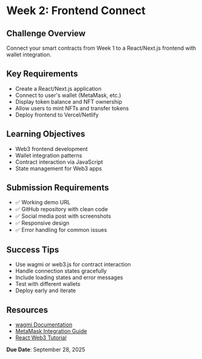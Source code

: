 # Week 2: Frontend Connect

## Challenge Overview
Connect your smart contracts from Week 1 to a React/Next.js frontend with wallet integration.

## Key Requirements
- Create a React/Next.js application
- Connect to user's wallet (MetaMask, etc.)
- Display token balance and NFT ownership
- Allow users to mint NFTs and transfer tokens
- Deploy frontend to Vercel/Netlify

## Learning Objectives
- Web3 frontend development
- Wallet integration patterns
- Contract interaction via JavaScript
- State management for Web3 apps

## Submission Requirements
- ✅ Working demo URL
- ✅ GitHub repository with clean code
- ✅ Social media post with screenshots
- ✅ Responsive design
- ✅ Error handling for common issues

## Success Tips
- Use wagmi or web3.js for contract interaction
- Handle connection states gracefully
- Include loading states and error messages
- Test with different wallets
- Deploy early and iterate

## Resources
- [wagmi Documentation](https://wagmi.sh)
- [MetaMask Integration Guide](https://docs.metamask.io/guide/)
- [React Web3 Tutorial](https://web3.hashnode.com)

**Due Date**: September 28, 2025